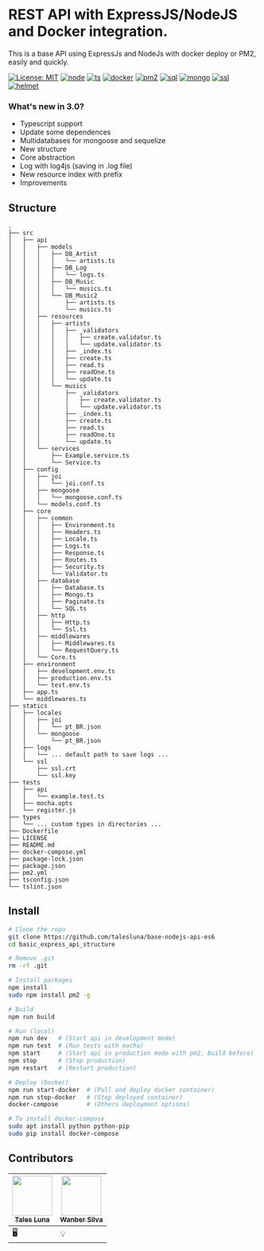 # REST API with ExpressJS/NodeJS and Docker integration.

This is a base API using ExpressJs and NodeJs with docker deploy or PM2, easily and quickly.

[![License: MIT](https://img.shields.io/badge/License-MIT-yellow.svg?style=flat-square)](LICENSE)
[![node](https://img.shields.io/badge/NodeJS-green.svg?style=flat-square)]()
[![ts](https://img.shields.io/badge/TS-Babel-blue.svg?style=flat-square)](.babelrc)
[![docker](https://img.shields.io/badge/Containers-Docker-blue.svg?style=flat-square)](Dockerfile)
[![pm2](https://img.shields.io/badge/Local-PM2-lightgray.svg?style=flat-square)](pm2.yml)
[![sql](https://img.shields.io/badge/SQL-Sequelize-red.svg?style=flat-square)](src/core/database/Database.js#L24)
[![mongo](https://img.shields.io/badge/MongoDB-Cluster-green.svg?style=flat-square)](src/core/database/Database.js#L25)
[![ssl](https://img.shields.io/badge/SSL-HTTPS-green.svg?style=flat-square)](src/core/http/SSL.js)
[![helmet](https://img.shields.io/badge/Security-Helmet-pink.svg?style=flat-square)](src/core/common/Security.js)

### What's new in 3.0?

- Typescript support
- Update some dependences
- Multidatabases for mongoose and sequelize
- New structure
- Core abstraction
- Log with log4js (saving in .log file)
- New resource index with prefix
- Improvements

## Structure
```
.
├── src
│   ├── api
│   │   ├── models
│   │   │   ├── DB_Artist
│   │   │   │   └── artists.ts
│   │   │   ├── DB_Log
│   │   │   │   └── logs.ts
│   │   │   ├── DB_Music
│   │   │   │   └── musics.ts
│   │   │   └── DB_Music2
│   │   │       ├── artists.ts
│   │   │       └── musics.ts
│   │   ├── resources
│   │   │   ├── artists
│   │   │   │   ├── _validators
│   │   │   │   │   ├── create.validator.ts
│   │   │   │   │   └── update.validator.ts
│   │   │   │   ├── _index.ts
│   │   │   │   ├── create.ts
│   │   │   │   ├── read.ts
│   │   │   │   ├── readOne.ts
│   │   │   │   └── update.ts
│   │   │   └── musics
│   │   │       ├── _validators
│   │   │       │   ├── create.validator.ts
│   │   │       │   └── update.validator.ts
│   │   │       ├── _index.ts
│   │   │       ├── create.ts
│   │   │       ├── read.ts
│   │   │       ├── readOne.ts
│   │   │       └── update.ts
│   │   └── services
│   │       ├── Example.service.ts
│   │       └── Service.ts
│   ├── config
│   │   ├── joi
│   │   │   └── joi.conf.ts
│   │   ├── mongoose
│   │   │   └── mongoose.conf.ts
│   │   └── models.conf.ts
│   ├── core
│   │   ├── common
│   │   │   ├── Environment.ts
│   │   │   ├── Headers.ts
│   │   │   ├── Locale.ts
│   │   │   ├── Logs.ts
│   │   │   ├── Response.ts
│   │   │   ├── Routes.ts
│   │   │   ├── Security.ts
│   │   │   └── Validator.ts
│   │   ├── database
│   │   │   ├── Database.ts
│   │   │   ├── Mongo.ts
│   │   │   ├── Paginate.ts
│   │   │   └── SQL.ts
│   │   ├── http
│   │   │   ├── Http.ts
│   │   │   └── Ssl.ts
│   │   ├── middlewares
│   │   │   ├── Middlewares.ts
│   │   │   └── RequestQuery.ts
│   │   └── Core.ts
│   ├── environment
│   │   ├── development.env.ts
│   │   ├── production.env.ts
│   │   └── test.env.ts
│   ├── app.ts
│   └── middlewares.ts
├── statics
│   ├── locales
│   │   ├── joi
│   │   │   └── pt_BR.json
│   │   └── mongoose
│   │       └── pt_BR.json
│   ├── logs
│   |   └── ... default path to save logs ...
│   └── ssl
│       ├── ssl.crt
│       └── ssl.key
├── tests
│   ├── api
│   │   └── example.test.ts
│   ├── mocha.opts
│   └── register.js
├── types
│   └── ... custom types in directories ...
├── Dockerfile
├── LICENSE
├── README.md
├── docker-compose.yml
├── package-lock.json
├── package.json
├── pm2.yml
├── tsconfig.json
└── tslint.json
```
  
  ## Install
  ```sh
  # Clone the repo
  git clone https://github.com/talesluna/base-nodejs-api-es6
  cd basic_express_api_structure
  
  # Remove .git
  rm -rf .git
  
  # Install packages
  npm install
  sudo npm install pm2 -g
  
  # Build
  npm run build
  
  # Run (local)
  npm run dev   # (Start api in development mode)
  npm run test  # (Run tests with mocha)
  npm start     # (Start api in production mode with pm2, build before)
  npm stop      # (Stop production)
  npm restart   # (Restart production)

  # Deploy (Docker)
  npm run start-docker  # (Pull and deploy docker container)
  npm run stop-docker   # (Stop deployed container)
  docker-compose        # (Others deployment options)

  # To install docker-compose
  sudo apt install python python-pip
  sudo pip install docker-compose
  ```

## Contributors
|[<img src="https://avatars2.githubusercontent.com/u/13393772?v=4" width="80px;"/><br><sub><b>Tales Luna</b></sub>](https://github.com/talesluna/)|[<img src="https://avatars0.githubusercontent.com/u/26255600?v=4" width="80px;"/><br><sub><b>Wanber Silva</b></sub>](https://github.com/wanber/) |
|---|---|
| 🖥| 💡|


